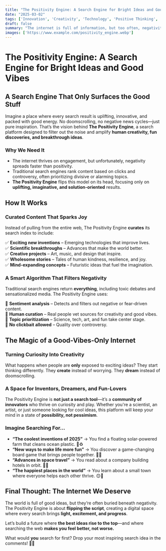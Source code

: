 ```yaml
---
title: "The Positivity Engine: A Search Engine for Bright Ideas and Good Vibes"
date: "2025-03-02"
tags: ['Innovation', 'Creativity', 'Technology', 'Positive Thinking', 'Fun', 'Good Vibes', 'Search Engine']
draft: false
summary: "The internet is full of information, but too often, negativity dominates search results. What if there was a search engine designed solely for positivity—one that surfaced inspiring inventions, fun discoveries, and creative breakthroughs? Enter: The Positivity Engine."
images: ['https://www.example.com/positivity_engine.webp']
---
```


# **The Positivity Engine: A Search Engine for Bright Ideas and Good Vibes**  

## **A Search Engine That Only Surfaces the Good Stuff**  

Imagine a place where every search result is uplifting, innovative, and packed with good energy. No doomscrolling, no negative news cycles—just pure inspiration. That’s the vision behind **The Positivity Engine**, a search platform designed to filter out the noise and amplify **human creativity, fun discoveries, and breakthrough ideas**.  

### **Why We Need It**  

- The internet thrives on engagement, but unfortunately, negativity spreads faster than positivity.  
- Traditional search engines rank content based on clicks and controversy, often prioritizing divisive or alarming topics.  
- **The Positivity Engine** flips this model on its head, focusing only on **uplifting, imaginative, and solution-oriented** results.  

## **How It Works**  

### **Curated Content That Sparks Joy**  
Instead of pulling from the entire web, The Positivity Engine **curates** its search index to include:  

✅ **Exciting new inventions** – Emerging technologies that improve lives.  
✅ **Scientific breakthroughs** – Advances that make the world better.  
✅ **Creative projects** – Art, music, and design that inspire.  
✅ **Wholesome stories** – Tales of human kindness, resilience, and joy.  
✅ **Mind-expanding concepts** – Futuristic ideas that fuel the imagination.  

### **A Smart Algorithm That Filters Negativity**  
Traditional search engines return **everything**, including toxic debates and sensationalized media. The Positivity Engine uses:  

🔹 **Sentiment analysis** – Detects and filters out negative or fear-driven content.  
🔹 **Human curation** – Real people vet sources for creativity and good vibes.  
🔹 **Topic prioritization** – Science, tech, art, and fun take center stage.  
🔹 **No clickbait allowed** – Quality over controversy.  

## **The Magic of a Good-Vibes-Only Internet**  

### **Turning Curiosity Into Creativity**  
What happens when people are **only** exposed to exciting ideas? They start thinking differently. They **create** instead of worrying. They **dream** instead of doomscrolling.  

### **A Space for Inventors, Dreamers, and Fun-Lovers**  
The Positivity Engine is **not just a search tool**—it’s a **community of innovators** who thrive on curiosity and play. Whether you're a scientist, an artist, or just someone looking for cool ideas, this platform will keep your mind in a state of **possibility, not pessimism**.  

### **Imagine Searching For…**  
- **“The coolest inventions of 2025”** → You find a floating solar-powered farm that cleans ocean plastic. 🌊♻️  
- **“New ways to make life more fun”** → You discover a game-changing board game that brings people together. 🎲💡  
- **“Advances in space travel”** → You read about a company building hotels in orbit. 🚀🏨  
- **“The happiest places in the world”** → You learn about a small town where everyone helps each other thrive. 😊🏡  

## **Final Thought: The Internet We Deserve**  

The world is full of good ideas, but they’re often buried beneath negativity. The Positivity Engine is about **flipping the script**, creating a digital space where every search brings **light, excitement, and progress**.  

Let’s build a future where **the best ideas rise to the top**—and where searching the web **makes you feel better, not worse.**  

What would **you** search for first? Drop your most inspiring search idea in the comments! 🚀✨  
